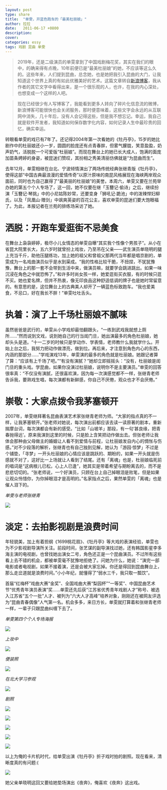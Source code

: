 ```yaml
---
layout: post
type: share
title:  "单雯，开蓝色跑车的「最美杜丽娘」"
author: 拉拉
date:   2011-06-17 +0800
description: 
cover: 
categories: essy
tags: 戏剧 昆曲 单雯
---
```


> 2019年，还是二级演员的单雯拿到了中国戏剧梅花奖，其实在我们的眼中，的确来得有点晚，10年前便已是“最美杜丽娘”的她，不应该等这么久的。这些年来，人们提到昆曲，总念她，也是她把我引入昆曲的大门，让我知道这个世界上真的有如此优雅美好的艺术。这篇文章转自[新浪博客](http://blog.sina.com.cn/s/blog_4bd5d131010189b3.html)，我从作者的其它文字中看得出来，是一个很乐观的人，也许，在我的内心深处，也想变成一个这样的人吧。

> 现在已经很少有人写博客了，我能看到更多人转向了碎片化信息流的微博，新浪博客可能很快也会关闭服务，那时便意味着，这些文字会永远的从互联网中消失，几十年后，没有人会记得这些，但是我不想忘记。幸运，我自己就是软件开发者，我知道如何保存数字化内容，如何记录人生中最珍贵的回忆，确实幸运。

转眼看单雯的戏已有7年了。还记得2004年第一次看她的《牡丹亭》，15岁的她比剧作中的杜丽娘还小一岁，圆圆的脸庞还有点青春胖，但雾气朦胧，笑意盈盈，奶声奶气，活脱脱一个可爱版“杜丽娘”。而现在舞台上的她已长大成人，饱满的面庞加苗条娉婷的身姿，被昆迷们赞叹，其扮相之秀美清丽仿佛就是“为昆曲而生”。

去年12月，单雯相继在台北、宁波倾情演出了两场传统经典张继青版《牡丹亭》，使得这部“中国古典最浪漫的爱情传奇”以原汁原味的南昆风格展现在海峡两岸观众面前，同时也为自己赢得了“最美丽的杜丽娘”的美誉。本周六，单雯又要在兰苑举办她的第五个个人专场了，这一回，她不仅要在继「玉簪记·偷诗」之后，继续扮演「玉簪记·琴挑」中的小尼姑陈妙常，还要变身「狮吼记·跪池」中的泼辣悍妇柳氏，以及「凤凰山·赠剑」中飒爽英姿的百花公主，喜欢单雯的昆迷们要大饱眼福了。为此，本报记者在兰苑的排练场采访了她。

# 洒脱：开跑车爱逛街不忌美食

在舞台上袅袅婷婷，极尽小儿女情态的单雯自曝“其实我个性像个男孩子”。从小在省昆大院里长大，五六岁时就曾扮上戏妆，乃至吊在父亲——武生演员单晓明的腿上充当千斤，助他压腿练功，加上她的祖父和曾祖父那两代当年都是唱京剧的，单雯成为一名戏曲演员似乎是水到渠成。“我的性格比较干脆，不扭捏，不犹犹豫豫，舞台上的那一套不会带到生活中来，做演员嘛，就要学会跳进跳出。如果一味沉浸在角色之中就恐怖了。”和许多时尚女孩一样，她爱逛街买衣服，有的时候只逛不买。她也爱名牌，但并不热衷，像无印良品这种舒适低调的牌子也是她时常留意的。有意思的是，这位舞台上的古典美人却开了一辆蓝色标致跑车。“我也爱美食，不忌口，好在我长不胖！”单雯吐吐舌头。

# 执着：演了上千场杜丽娘不腻味

虽然爸爸是武行的，单雯从小学戏却最怕翻跟头，“一练到武戏我就想上厕所……”然而说到文戏，说到她自己的行当闺门旦，她出演最多的角色杜丽娘，她却头头是道。“十一二岁的时候只是学动作、学表情，老师教什么我就学什么。开始上台之后，我努力把动作做漂亮，做到位。再后来，才注意到角色内心的东西，内涵的那部分……”学戏演戏13年，单雯演的最多的角色就是杜丽娘。她跟记者算了算：“应该有上千场了吧。”“有没有演腻？”她却立即摇摇头：“没有，杜丽娘是闺门旦的重头戏。学昆曲，如果你没演过杜丽娘，说明你不是主要演员。”单雯的回答很率真：“不仅没有演腻，还很喜欢演，因为每一次演感觉都不一样，张继青老师告诉我，要熟戏生唱，每次演都有新鲜感，你自己不厌倦，观众也才不会厌倦。”

# 崇敬：大家点拨令我茅塞顿开

2007年，单雯继拜著名昆曲表演艺术家张继青老师为师。“大家的指点真的不一样，让我茅塞顿开。”张老师对她说，每次演出前都应该去读一读原著的剧本，重新揣摩台词，每次演都会有新的感受。“比如「山坡羊」那段，有一句‘甚良缘，把青春抛得远’。原来我演到这里的时候，只是脸上含笑把动作做出去。但张老师让我体会那种由父母做主的婚姻让人看不到爱情与前程，让杜丽娘发自内心的惆怅与伤感。”对不少段落的解析，张继青也有自己独到见解，她认为「游园·惊梦」不过是个铺垫，「寻梦」一开头杜丽娘的心情应该是跳跃的、期盼的，如果一开头就是伤感就不对了，这好比一上场就让人看到了结尾。还有「离魂」也是，杜丽娘临死前的唱词是“这病根儿已松，心上人已逢”，她其实是带着希望与期盼离去的，而不是悲悲切切的。“张老师说，一个好演员，只顾在台上自己掉眼泪是败笔，但是如果让观众怜惜你，为你掉眼泪才是高明的。”名家指点之后，果然单雯的「离魂」也是催人泪下的。

*单雯与老师张继青*

![](https://apqx.oss-cn-hangzhou.aliyuncs.com/blog/pic/shanwen.jpg)

# 淡定：去拍影视剧是浪费时间

年轻貌美，加上有着担纲《1699桃花扇》、《牡丹亭》等大戏的表演经验，单雯也为不少影视剧导演所关注。前段时间，张艺谋的副导演找过她，还有韩国影星李多海主演的电视剧，也曾找她出演女二号，角色还正是一个昆曲演员。不过所有这些看上去不错的机会，都被单雯毫不犹豫地拒绝了。问她为什么，她说：“演完一部电影或者电视剧，如果不接着演，还是会被大家忘掉。你还是得回到昆曲舞台上，那么走岔道就是浪费时间。”小小年纪，就懂得了“弱水三千，我只取一瓢饮”。

首届“红梅杯”戏曲大赛“金奖”、全国戏曲大赛“梨园杯”“一等奖”、中国昆曲艺术节“优秀青年演员表演”奖……单雯还先后获“江苏省优秀青年戏剧人才”称号、被选入江苏省“五个一批”人才、被列为“六大人才高峰”培养对象，刚刚还在被网友评选为“昆曲青春偶像”人气第一名。机会多多，来日方长，单雯就打算着和张继青老师一样，一辈子只跟昆曲纠缠下去了。

*单雯第四个个人专场海报*

![](https://apqx.oss-cn-hangzhou.aliyuncs.com/blog/pic/shanwen_haibao.jpg)

*上妆中*

![](https://apqx.oss-cn-hangzhou.aliyuncs.com/blog/pic/shanwen04.jpg)

*便装照*

![](https://apqx.oss-cn-hangzhou.aliyuncs.com/blog/pic/shanwen02.jpg)

*在北大学习参观*

![](https://apqx.oss-cn-hangzhou.aliyuncs.com/blog/pic/shanwen03.jpg)

*剧照*

![](https://apqx.oss-cn-hangzhou.aliyuncs.com/blog/pic/shanwen_mingpan01.jpg)

![](https://apqx.oss-cn-hangzhou.aliyuncs.com/blog/pic/shanwen01.jpg)

![](https://apqx.oss-cn-hangzhou.aliyuncs.com/blog/pic/shanwen_mingpan.jpg)

![](https://apqx.oss-cn-hangzhou.aliyuncs.com/blog/pic/shanwen_lihun.jpg)

![](https://apqx.oss-cn-hangzhou.aliyuncs.com/blog/pic/shanwen_lihun01.jpg)

以上为俺的卡片机时代，给单雯出演《牡丹亭》折子戏时拍的剧照。现在看来，清晰度真的有问题:(

![](https://apqx.oss-cn-hangzhou.aliyuncs.com/blog/pic/shanxiaoming.jpg)

她父亲单晓明这回又要给她垫场演出《夜奔》，俺喜欢《夜奔》这出戏。